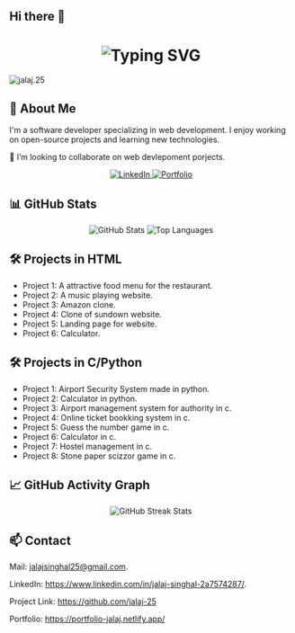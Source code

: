 ## Hi there 👋

<!--
**jalaj-25/jalaj-25** is a ✨ _special_ ✨ repository because its `README.md` (this file) appears on your GitHub profile.

Here are some ideas to get you started:

- 🔭 I’m currently working on ...
- 🌱 I’m currently learning ...
- 👯 I’m looking to collaborate on ...
- 🤔 I’m looking for help with ...
- 💬 Ask me about ...
- 😄 Pronouns: ...
- ⚡ Fun fact: ...
-->
<div align="center">
  <h1> 
    <img src="https://readme-typing-svg.herokuapp.com?font=Jetbrains+mono&size=40&duration=3000&color=33FF33&center=true&vCenter=true&width=435&lines=Hey..+I'm+Jalaj;Welcome+to+my+GitHub" alt="Typing SVG"/>
  </h1>
</div>
<p align="left"> <img src="https://komarev.com/ghpvc/?username=milansinghal2004&label=Profile%20views&color=0e75b6&style=flat" alt="jalaj.25" /> </p>

## 🚀 About Me

I'm a software developer specializing in web development. I enjoy working on open-source projects and learning new technologies.

👯 I’m looking to collaborate on web devlepoment porjects.

<div align="center">
  <a href="https://www.linkedin.com/in/jalaj-singhal-2a7574287/">
    <img src="https://img.shields.io/badge/LinkedIn-0077B5?style=for-the-badge&logo=linkedin&logoColor=white" alt="LinkedIn"/>
  </a>
  <a href="https://portfolio-jalaj.netlify.app/">
    <img src="https://img.shields.io/badge/Portfolio-000000?style=for-the-badge&logo=github&logoColor=white" alt="Portfolio"/>
  </a>
</div>

## 📊 GitHub Stats

<div align="center">
  <img src="https://github-readme-stats.vercel.app/api?username=jalaj-25&show_icons=true&theme=radical" alt="GitHub Stats"/>
  <img src="https://github-readme-stats.vercel.app/api/top-langs/?username=jalaj-25&layout=compact&theme=radical" alt="Top Languages"/>
</div>

## 🛠️ Projects in HTML
- Project 1: A attractive food menu for the restaurant.
- Project 2: A music playing website.
- Project 3: Amazon clone.
- Project 4: Clone of sundown website.
- Project 5: Landing page for website.
- Project 6: Calculator.

## 🛠️ Projects in C/Python

- Project 1: Airport Security System made in python.
- Project 2: Calculator in python.
- Project 3: Airport management system for authority in c.
- Project 4: Online ticket bookking system in c.
- Project 5: Guess the number game in c.
- Project 6: Calculator in c.
- Project 7: Hostel management in c.
- Project 8: Stone paper scizzor game in c.

## 📈 GitHub Activity Graph

<div align="center">
  <img src="https://github-readme-streak-stats.herokuapp.com/?user=jalaj-25&theme=radical" alt="GitHub Streak Stats"/>
</div>


## 📫 Contact

Mail: jalajsinghal25@gmail.com. 

LinkedIn: https://www.linkedin.com/in/jalaj-singhal-2a7574287/.

Project Link: https://github.com/jalaj-25

Portfolio: https://portfolio-jalaj.netlify.app/
